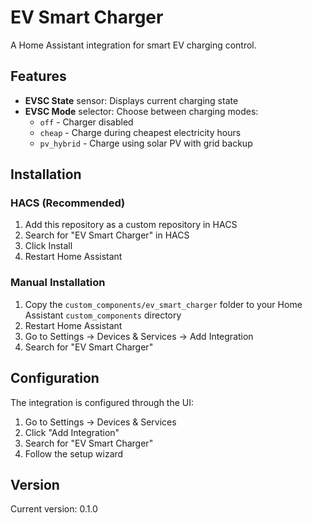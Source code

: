 # EV Smart Charger

A Home Assistant integration for smart EV charging control.

## Features

- **EVSC State** sensor: Displays current charging state
- **EVSC Mode** selector: Choose between charging modes:
  - `off` - Charger disabled
  - `cheap` - Charge during cheapest electricity hours
  - `pv_hybrid` - Charge using solar PV with grid backup

## Installation

### HACS (Recommended)

1. Add this repository as a custom repository in HACS
2. Search for "EV Smart Charger" in HACS
3. Click Install
4. Restart Home Assistant

### Manual Installation

1. Copy the `custom_components/ev_smart_charger` folder to your Home Assistant `custom_components` directory
2. Restart Home Assistant
3. Go to Settings → Devices & Services → Add Integration
4. Search for "EV Smart Charger"

## Configuration

The integration is configured through the UI:

1. Go to Settings → Devices & Services
2. Click "Add Integration"
3. Search for "EV Smart Charger"
4. Follow the setup wizard

## Version

Current version: 0.1.0
